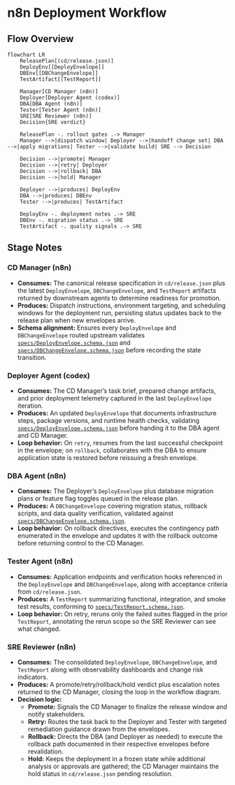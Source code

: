 # n8n Deployment Workflow

## Flow Overview
```mermaid
flowchart LR
    ReleasePlan[(cd/release.json)]
    DeployEnv[[DeployEnvelope]]
    DBEnv[[DBChangeEnvelope]]
    TestArtifact[[TestReport]]

    Manager[CD Manager (n8n)]
    Deployer[Deployer Agent (codex)]
    DBA[DBA Agent (n8n)]
    Tester[Tester Agent (n8n)]
    SRE[SRE Reviewer (n8n)]
    Decision{SRE verdict}

    ReleasePlan -. rollout gates .-> Manager
    Manager -->|dispatch window| Deployer -->|handoff change set| DBA -->|apply migrations| Tester -->|validate build| SRE --> Decision

    Decision -->|promote| Manager
    Decision -->|retry| Deployer
    Decision -->|rollback| DBA
    Decision -->|hold| Manager

    Deployer -->|produces| DeployEnv
    DBA -->|produces| DBEnv
    Tester -->|produces| TestArtifact

    DeployEnv -. deployment notes .-> SRE
    DBEnv -. migration status .-> SRE
    TestArtifact -. quality signals .-> SRE
```

## Stage Notes

### CD Manager (n8n)
- **Consumes:** The canonical release specification in `cd/release.json` plus the latest `DeployEnvelope`, `DBChangeEnvelope`, and `TestReport` artifacts returned by downstream agents to determine readiness for promotion.
- **Produces:** Dispatch instructions, environment targeting, and scheduling windows for the deployment run, persisting status updates back to the release plan when new envelopes arrive.
- **Schema alignment:** Ensures every `DeployEnvelope` and `DBChangeEnvelope` routed upstream validates [`specs/DeployEnvelope.schema.json`](../../specs/DeployEnvelope.schema.json) and [`specs/DBChangeEnvelope.schema.json`](../../specs/DBChangeEnvelope.schema.json) before recording the state transition.

### Deployer Agent (codex)
- **Consumes:** The CD Manager’s task brief, prepared change artifacts, and prior deployment telemetry captured in the last `DeployEnvelope` iteration.
- **Produces:** An updated `DeployEnvelope` that documents infrastructure steps, package versions, and runtime health checks, validating [`specs/DeployEnvelope.schema.json`](../../specs/DeployEnvelope.schema.json) before handing it to the DBA agent and CD Manager.
- **Loop behavior:** On `retry`, resumes from the last successful checkpoint in the envelope; on `rollback`, collaborates with the DBA to ensure application state is restored before reissuing a fresh envelope.

### DBA Agent (n8n)
- **Consumes:** The Deployer’s `DeployEnvelope` plus database migration plans or feature flag toggles queued in the release plan.
- **Produces:** A `DBChangeEnvelope` covering migration status, rollback scripts, and data quality verification, validated against [`specs/DBChangeEnvelope.schema.json`](../../specs/DBChangeEnvelope.schema.json).
- **Loop behavior:** On rollback directives, executes the contingency path enumerated in the envelope and updates it with the rollback outcome before returning control to the CD Manager.

### Tester Agent (n8n)
- **Consumes:** Application endpoints and verification hooks referenced in the `DeployEnvelope` and `DBChangeEnvelope`, along with acceptance criteria from `cd/release.json`.
- **Produces:** A `TestReport` summarizing functional, integration, and smoke test results, conforming to [`specs/TestReport.schema.json`](../../specs/TestReport.schema.json).
- **Loop behavior:** On retry, reruns only the failed suites flagged in the prior `TestReport`, annotating the rerun scope so the SRE Reviewer can see what changed.

### SRE Reviewer (n8n)
- **Consumes:** The consolidated `DeployEnvelope`, `DBChangeEnvelope`, and `TestReport` along with observability dashboards and change risk indicators.
- **Produces:** A promote/retry/rollback/hold verdict plus escalation notes returned to the CD Manager, closing the loop in the workflow diagram.
- **Decision logic:**
  - **Promote:** Signals the CD Manager to finalize the release window and notify stakeholders.
  - **Retry:** Routes the task back to the Deployer and Tester with targeted remediation guidance drawn from the envelopes.
  - **Rollback:** Directs the DBA (and Deployer as needed) to execute the rollback path documented in their respective envelopes before revalidation.
  - **Hold:** Keeps the deployment in a frozen state while additional analysis or approvals are gathered; the CD Manager maintains the hold status in `cd/release.json` pending resolution.
